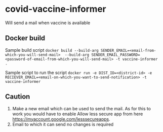 # covid-vaccine-informer
Will send a mail when vaccine is available

## Docker build
Sample build script
``` docker build --build-arg SENDER_EMAIL=<email-from-which-you-will-send-mail>  --build-arg SENDER_EMAIL_PASSWORD=<password-of-email-from-which-you-will-send-mail> -t vaccine-informer . ```

Sample script to run the script 
```docker run -e DIST_ID=<district-id> -e RECIEVER_EMAIL=<email-on-which-you-want-to-send-notification> -t vaccine-informer```

## Caution 
1) Make a new email which can be used to send the mail. As for this to work you would have to enable Allow less secure app from here https://myaccount.google.com/lesssecureapps.
2) Email to which it can send no changes is required
